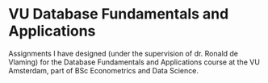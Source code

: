 # VU Database Fundamentals and Applications

Assignments I have designed (under the supervision of dr. Ronald de Vlaming) for the Database Fundamentals and Applications course at the VU Amsterdam, part of BSc Econometrics and Data Science.
